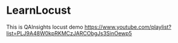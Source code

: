 # LearnLocust
This is QAInsights locust demo
https://www.youtube.com/playlist?list=PLJ9A48W0kpRKMCzJARCObgJs3SinOewp5
